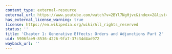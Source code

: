 ```yaml
---
content_type: external-resource
external_url: https://www.youtube.com/watch?v=2BYl7NgHjvc&index=2&list=PLhgq-BqyZ7i5lOqOqqRiS0U5SwTmPpHQ5
has_external_license_warning: true
license: https://en.wikipedia.org/wiki/All_rights_reserved
status: ''
title: 'Chapter 1: Generative Effects: Orders and Adjunctions Part 2'
uid: 5906fae9-8536-4226-9fa7-37c34d4ad972
wayback_url: ''
---
```

